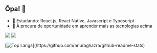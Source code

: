 ## Ôpa! 👋

- 🌱 Estudando: React.js, React Native, Javascript e Typescript
- 👋 À procura de oportunidade em aprender mais as tecnologias acima


[<img src="https://img.shields.io/badge/linkedin-%230077B5.svg?&style=for-the-badge&logo=linkedin&logoColor=white" />](https://linkedin.com/in/pedropaulodf)
[<img src="https://img.shields.io/badge/gmail-%23D14836.svg?&style=for-the-badge&logo=gmail&logoColor=white" />](mailto:pedropaulotj@gmail.com)

[![Top Langs](https://github-readme-stats.vercel.app/api/top-langs/?username=pedropaulodf&layout=compact&theme=dark&custom_title=Linguagens%20mais%20utilizadas:)](https://github.com/anuraghazra/github-readme-stats)
